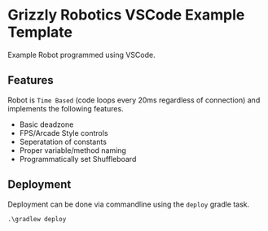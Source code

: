 # Grizzly Robotics VSCode Example Template
Example Robot programmed using VSCode.  

##  Features 
Robot is `Time Based` (code loops every 20ms regardless of connection) and implements the following features.

- Basic deadzone
- FPS/Arcade Style controls
- Seperatation of constants
- Proper variable/method naming
- Programmatically set Shuffleboard

## Deployment
Deployment can be done via commandline using the `deploy` gradle task.

`.\gradlew deploy`
